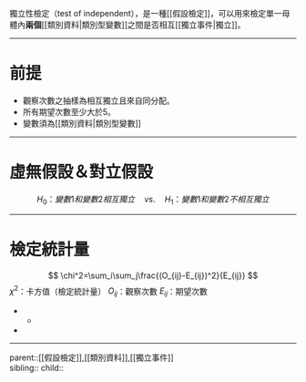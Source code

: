                                                         獨立性檢定（test of independent），是一種[[假設檢定]]，可以用來檢定單一母體內**兩個**[[類別資料|類別型變數]]之間是否相互[[獨立事件|獨立]]。
- - -
# 前提
- 觀察次數之抽樣為相互獨立且來自同分配。
- 所有期望次數至少大於5。
- 變數須為[[類別資料|類別型變數]]
- - -
# 虛無假設＆對立假設
$$
H_0\text{：}變數1和變數2相互獨立\quad vs.\quad H_1\text{：}變數1和變數2不相互獨立
$$
- - -
# 檢定統計量
$$
\chi^2=\sum_i\sum_j\frac{(O_{ij}-E_{ij})^2}{E_{ij}}
$$
$\chi^2$：卡方值（檢定統計量）
$O_{ij}$：觀察次數
$E_{ij}$：期望次數
- - 
- 
- - - 
parent::[[假設檢定]],[[類別資料]],[[獨立事件]]  
sibling::
child::